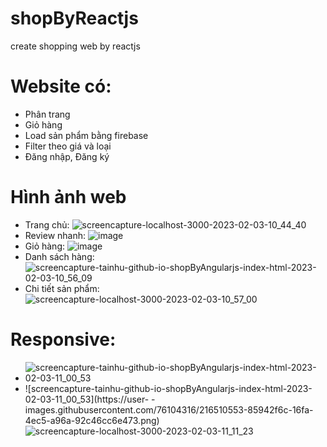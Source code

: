 # shopByReactjs
create shopping web by reactjs
# Website có:
 - Phân trang
 - Giỏ hàng
 - Load sản phẩm bằng firebase
 - Filter theo giá và loại
 - Đăng nhập, Đăng ký
 # Hình ảnh web
 - Trang chủ:
![screencapture-localhost-3000-2023-02-03-10_44_40](https://user-images.githubusercontent.com/76104316/216508849-90c68124-384c-4910-b213-d0579f874359.png)
 - Review nhanh:
 ![image](https://user-images.githubusercontent.com/76104316/216508896-65b4b7a8-b328-4d7c-b1a7-467ea63e97f5.png)
 - Giỏ hàng:
![image](https://user-images.githubusercontent.com/76104316/216508988-864a7d07-fb69-4802-b014-98e2302c61c9.png)
 - Danh sách hàng: 
![screencapture-tainhu-github-io-shopByAngularjs-index-html-2023-02-03-10_56_09](https://user-images.githubusercontent.com/76104316/216509135-31bf9a38-b3ec-498d-b288-3180af2b1853.png)
 - Chi tiết sản phẩm:
![screencapture-localhost-3000-2023-02-03-10_57_00](https://user-images.githubusercontent.com/76104316/216509235-d9a1a576-57f9-475d-9a89-13d20062df28.png)
# Responsive:
 - ![screencapture-tainhu-github-io-shopByAngularjs-index-html-2023-02-03-11_00_53](https://user-images.githubusercontent.com/76104316/216510358-110c897e-c409-4c3d-b393-f5dd3358eebc.png)
 - ![screencapture-tainhu-github-io-shopByAngularjs-index-html-2023-02-03-11_00_53](https://user-  - images.githubusercontent.com/76104316/216510553-85942f6c-16fa-4ec5-a96a-92c46cc6e473.png)
![screencapture-localhost-3000-2023-02-03-11_11_23](https://user-images.githubusercontent.com/76104316/216510771-4f75ab3a-93dc-47d1-9c24-f67e4694c2be.png)
